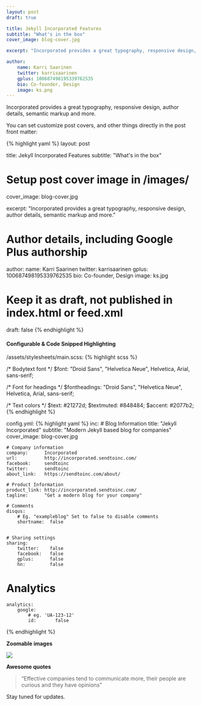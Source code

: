 ```yaml
---
layout: post
draft: true

title: Jekyll Incorporated Features
subtitle: "What's in the box"
cover_image: blog-cover.jpg

excerpt: "Incorporated provides a great typography, responsive design, author details, semantic markup and more."

author:
    name: Karri Saarinen
    twitter: karrisaarinen
    gplus: 100687498195339762535
    bio: Co-founder, Design
    image: ks.png
---
```


Incorporated provides a great typography, responsive design, author details, semantic markup and more.

You can set customize post covers, and other things directly in the post front matter:

{% highlight yaml %}
layout: post

title: Jekyll Incorporated Features
subtitle: "What's in the box"

# Setup post cover image in /images/
cover_image: blog-cover.jpg

excerpt: "Incorporated provides a great typography, responsive design, author details, semantic markup and more."

# Author details, including Google Plus authorship
author:
    name: Karri Saarinen
    twitter: karrisaarinen
    gplus: 100687498195339762535
    bio: Co-founder, Design
    image: ks.jpg

# Keep it as draft, not published in index.html or feed.xml
draft: false
{% endhighlight %}

#### Configurable & Code Snipped Highlighting

/assets/stylesheets/main.scss:
{% highlight scss %}

/* Bodytext font */
$font: "Droid Sans", "Helvetica Neue", Helvetica, Arial, sans-serif;

/* Font for headings */
$fontheadings: "Droid Sans", "Helvetica Neue", Helvetica, Arial, sans-serif;

/* Text colors */
$text: #21272d;
$textmuted: #848484;
$accent: #2077b2;
{% endhighlight %}

config.yml:
{% highlight yaml %}
inc:
    # Blog Information
    title:        "Jekyll Incorporated"
    subtitle:     "Modern Jekyll based blog for companies"
    cover_image:  blog-cover.jpg

    # Company information
    company:      Incorporated
    url:          http://incorporated.sendtoinc.com/
    facebook:     sendtoinc
    twitter:      sendtoinc
    about_link:   https://sendtoinc.com/about/

    # Product Information
    product_link: http://incorporated.sendtoinc.com/
    tagline:      "Get a modern blog for your company"

    # Comments
    disqus:
        # Eg. "exampleblog" Set to false to disable comments
        shortname:  false


    # Sharing settings
    sharing:
        twitter:    false
        facebook:   false
        gplus:      false
        hn:         false


 # Analytics
    analytics:
        google:
            # eg. 'UA-123-12'
            id:       false
{% endhighlight %}

**Zoomable images**
<div class="full zoomable"><img src="/images/incorporated.jpg"></div>

**Awesome quotes**
> “Effective companies tend to communicate more, their people are curious and they have opinions”

Stay tuned for updates.
